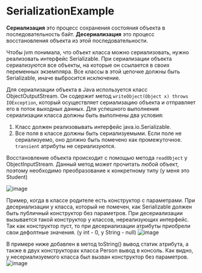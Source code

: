 ﻿# SerializationExample

**Сериализация** это процесс сохранения состояния объекта в последовательность байт.
**Десериализация** это процесс восстановления объекта из этой последовательности.

Чтобы jvm понимала, что объект класса можно сериализовать, нужно реализовать интерфейс Serializable.
При сериализации объекта сериализуются все объекты, на которые он ссылается в своих переменных экземпляра. Все классы в этой цепочке должны быть Serializable, иначе выбросится исключение.

Для сериализации объекта в Java используется класс ObjectOutputStream. Он содержит метод `writeObject(Object x) throws IOException`, который осуществляет сериализацию объекта и отправляет его в поток выходных данных. Для успешного выполнения сериализации класса должны быть выполнены два условия: 
1) Класс должен реализовывать интерфейс java.io.Serializable.
2) Все поля в классе должны быть сериализуемыми. Если поле не сериализуемо, оно должно быть помечено как промежуточное.
`transient` атрибуты не сериализуются.

Восстановление объекта происходит с помощью метода `readObject` у ObjectInputStream.
Данный метод может прочитать любой объект, поэтому необходимо преобразование к конкретному типу (у меня это Student)

![image](https://github.com/user-attachments/assets/bb4e8eab-b060-40a8-a2de-089fecd98a99)

Пример, когда в классе родителе есть конструктор с параметрами. При десериализации у класса, который не помечен, как Serializable должен быть публичный конструктор без параметров. При десериализации вызывается такой конструктор у классов, нереализующих интерфейс. Так как конструктор пуст, то при десериализации атрибуты приобрели свои дефолтные значения. (у int - 0, у String - null)
![image](https://github.com/user-attachments/assets/9da2506d-2334-407b-a9c7-9c637ab8985f)

В примере ниже добавлен в метод toString() вывод статик атрибута, а также в двух конструкторах класса Person вывод в консоль. Как видно, у несериализуемого класса был вызван конструктор без параметров. 
![image](https://github.com/user-attachments/assets/dafd7d9a-36cf-440a-8aaf-66f208ff8746)
